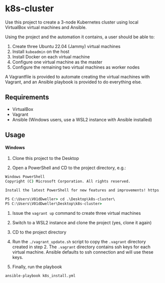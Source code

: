 
# k8s-cluster

Use this project to create a 3-node Kubernetes cluster using local VirtualBox
virtual machines and Ansible.

Using the project and the automation it contains, a user should be able to:

1. Create three Ubuntu 22.04 (Jammy) virtual machines
1. Install `kubeadmin` on the host
1. Install Docker on each virtual machine
1. Configure one virtual machine as the master
1. Configure the remaining two virtual machines as worker nodes

A Vagrantfile is provided to automate creating the virtual machines with
Vagrant, and an Ansible playbook is provided to do everything else.

## Requirements

- VirtualBox
- Vagrant
- Ansible (Windows users, use a WSL2 instance with Ansible installed)

## Usage

#### Windows
1. Clone this project to the Desktop

1. Open a PowerShell and CD to the project directory, e.g.:

```cmd
Windows PowerShell
Copyright (C) Microsoft Corporation. All rights reserved.

Install the latest PowerShell for new features and improvements! https://aka.ms/PSWindows

PS C:\Users\V01dDweller> cd .\Desktop\k8s-cluster\
PS C:\Users\V01dDweller\Desktop\k8s-cluster>
```

1. Issue the `vagrant up` command to create three virtual machines

1. Switch to a WSL2 instance and clone the project (yes, clone it again)

1. CD to the project directory

1. Run the `./vagrant_update.sh` script to copy the `.vagrant` directory
created in step 2. The `.vagrant` directory contains ssh keys for each virtual
machine. Ansible defaults to ssh connection and will use these keys.

1. Finally, run the playbook

```sh
ansible-playbook k8s_install.yml
```

[modeline]: # ( vi: set number textwidth=78 colorcolumn=80 nowrap: )
